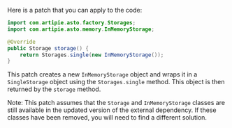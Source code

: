 Here is a patch that you can apply to the code:
```java
import com.artipie.asto.factory.Storages;
import com.artipie.asto.memory.InMemoryStorage;

@Override
public Storage storage() {
    return Storages.single(new InMemoryStorage());
}
```
This patch creates a new `InMemoryStorage` object and wraps it in a `SingleStorage` object using the `Storages.single` method. This object is then returned by the `storage` method.

Note: This patch assumes that the `Storage` and `InMemoryStorage` classes are still available in the updated version of the external dependency. If these classes have been removed, you will need to find a different solution.